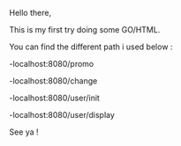 Hello there,

This is my first try doing some GO/HTML.

You can find the different path i used below :

  -localhost:8080/promo
  
  -localhost:8080/change
  
  -localhost:8080/user/init
  
  -localhost:8080/user/display

  See ya !
  
